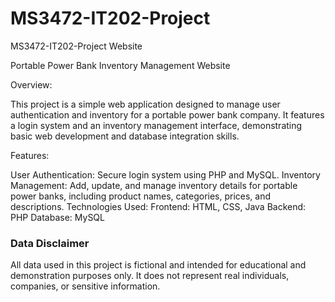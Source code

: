 # MS3472-IT202-Project
MS3472-IT202-Project Website

Portable Power Bank Inventory Management Website

Overview:

This project is a simple web application designed to manage user authentication and inventory for a portable power bank company. It features a login system and an inventory management interface, demonstrating basic web development and database integration skills.

Features:

User Authentication: Secure login system using PHP and MySQL.
Inventory Management: Add, update, and manage inventory details for portable power banks, including product names, categories, prices, and descriptions.
Technologies Used:
Frontend: HTML, CSS, Java
Backend: PHP
Database: MySQL

### Data Disclaimer
All data used in this project is fictional and intended for educational and demonstration purposes only. It does not represent real individuals, companies, or sensitive information.

